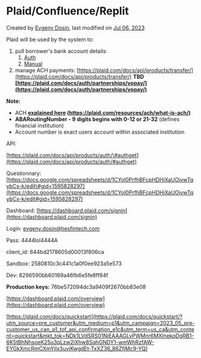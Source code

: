 # Plaid/Confluence/Replit

Created by [Evgeny Dosin](https://wiki.hesfintech.com/display/~evgeny.dosin), last modified on [Jul 06, 2023](https://wiki.hesfintech.com/pages/diffpagesbyversion.action?pageId=158576681&selectedPageVersions=10&selectedPageVersions=11)

Plaid will be used by the system to:

1. pull borrower's bank account details:  
   1. [Auth](https://confluence.hesfintech.com/display/LBSHF/Auth)   
   2. [Manual](https://confluence.hesfintech.com/display/LBSHF/Link+bank+account+manually.+Same+Day+Micro-deposits)  
2. manage ACH payments: [https://plaid.com/docs/api/products/transfer/](https://plaid.com/docs/api/products/transfer/) **TBD [https://plaid.com/docs/auth/partnerships/vopay/](https://plaid.com/docs/auth/partnerships/vopay/)**

**Note:**

* ACH **[explained here](https://plaid.com/resources/ach/what-is-ach/) (https://plaid.com/resources/ach/what-is-ach/)**  
* **ABARoutingNumber \- 9 digits begins with 0-12 or 21-32** (defines financial institution)  
* Account number is exact users account within associated institution

API:

[https://plaid.com/docs/api/products/auth/\#authget](https://plaid.com/docs/api/products/auth/#authget)

Questionnary: [https://docs.google.com/spreadsheets/d/1CYol0PrfhBFcpHDHiXaUOivwTqybCx-k/edit\#gid=1595828297](https://docs.google.com/spreadsheets/d/1CYol0PrfhBFcpHDHiXaUOivwTqybCx-k/edit#gid=1595828297)

Dashboard: [https://dashboard.plaid.com/signin](https://dashboard.plaid.com/signin)

Login: evgeny.dosin@hesfintech.com

Pass: 4444lol4444A

client\_id: 644bd2178605d00013f806ca

Sandbox: 2580810c3c441c1a0f0ee923a5e573

Dev: 8296590bb60169a46fb6e5fe8ff84f

**Production keys:** 76be572094dc3a9409f2670bb83e08

[https://dashboard.plaid.com/overview](https://dashboard.plaid.com/overview) 

[https://plaid.com/docs/quickstart](https://plaid.com/docs/quickstart/?utm_source=pre_customer&utm_medium=p1&utm_campaign=2023_05_pre-customer_us_can_p1_tof_api_confirmation_e1c&utm_term=us_ca&utm_content=quickstart&mkt_tok=NDk1LVdSRS01NjEAAAGLyPWMnr6MXlnekqDgRB1-6K5tBhNhsoeK25u3qLzw2iXhw8SqhGNDY1-wmWhRzfAW-EYGkXmcRmCXmYjlx3uvjKwgdEt-TxXZ36_86ZfjMc9-YQ)  
